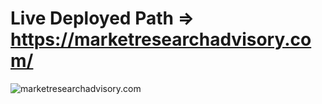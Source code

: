 # Live Deployed Path => https://marketresearchadvisory.com/

![marketresearchadvisory.com](https://github.com/user-attachments/assets/1b80b456-4658-4b02-bd19-3dabc870e4d9)

